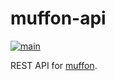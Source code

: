 # muffon-api

[![main](https://img.shields.io/github/workflow/status/staniel359/muffon-api/main)](https://github.com/staniel359/muffon-api/workflows/main.yml)

REST API for [muffon](https://github.com/staniel359/muffon).
